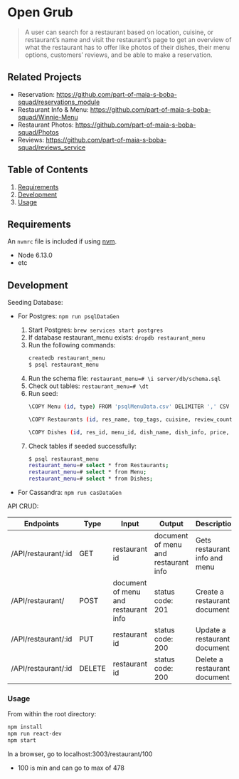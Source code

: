 # Open Grub

> A user can search for a restaurant based on location, cuisine, or restaurant’s name and visit the restaurant’s page to get an overview of what the restaurant has to offer like photos of their dishes, their menu options, customers’ reviews, and be able to make a reservation.

## Related Projects

  - Reservation: https://github.com/part-of-maia-s-boba-squad/reservations_module
  - Restaurant Info & Menu: https://github.com/part-of-maia-s-boba-squad/Winnie-Menu
  - Restaurant Photos: https://github.com/part-of-maia-s-boba-squad/Photos
  - Reviews: https://github.com/part-of-maia-s-boba-squad/reviews_service

## Table of Contents

1. [Requirements](#requirements)
1. [Development](#Development)
1. [Usage](#Usage)

## Requirements

An `nvmrc` file is included if using [nvm](https://github.com/creationix/nvm).

- Node 6.13.0
- etc

## Development

Seeding Database:
  - For Postgres: `npm run psqlDataGen`
    1. Start Postgres: `brew services start postgres`
    3. If database restaurant_menu exists: `dropdb restaurant_menu`
    2. Run the following commands:
        ```sh
        createdb restaurant_menu
        $ psql restaurant_menu
        ```
    3. Run the schema file: `restaurant_menu=# \i server/db/schema.sql`
    4. Check out tables: `restaurant_menu=# \dt`
    5. Run seed:
        ```sh
        \COPY Menu (id, type) FROM 'psqlMenuData.csv' DELIMITER ',' CSV HEADER;

        \COPY Restaurants (id, res_name, top_tags, cuisine, review_count, res_info) FROM 'psqlResData.csv' DELIMITER ',' CSV HEADER;

        \COPY Dishes (id, res_id, menu_id, dish_name, dish_info, price, subMenu_type) FROM 'psqlDishesData.csv' DELIMITER ',' CSV HEADER;
        ```
    6. Check tables if seeded successfully:
        ```sh
        $ psql restaurant_menu
        restaurant_menu=# select * from Restaurants;
        restaurant_menu=# select * from Menu;
        restaurant_menu=# select * from Dishes;
        ```

  - For Cassandra: `npm run casDataGen`

API CRUD:

| Endpoints            | Type   | Input                                | Output                               | Description                   |
| -------------------- |------| ------------------------------------| ------------------------------------| -----------------------------|
| /API/restaurant/:id  | GET    | restaurant id                        | document of menu and restaurant info | Gets restaurant info and menu |
| /API/restaurant/     | POST   | document of menu and restaurant info | status code: 201                     | Create a restaurant document  |
| /API/restaurant/:id  | PUT    | restaurant id                        | status code: 200                     | Update a restaurant document  |
| /API/restaurant/:id  | DELETE | restaurant id                        | status code: 200                     | Delete a restaurant document  |

### Usage

From within the root directory:

```sh
npm install
npm run react-dev
npm start
```
In a browser, go to localhost:3003/restaurant/100
- 100 is min and can go to max of 478
